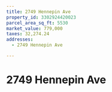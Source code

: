 ```yaml
---
title: 2749 Hennepin Ave
property_id: 3302924420023
parcel_area_sq_ft: 5530
market_value: 779,000
taxes: 32,274.24
addresses:
  - 2749 Hennepin Ave

---
```


#  2749 Hennepin Ave
